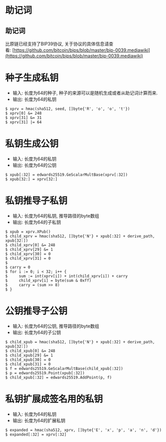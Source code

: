 # 助记词

<a name="0d2b0f87"></a>
## 助记词

比原链已经支持了BIP39协议, 关于协议的具体信息请查看: [https://github.com/bitcoin/bips/blob/master/bip-0039.mediawiki](https://github.com/bitcoin/bips/blob/master/bip-0039.mediawiki)

<a name="45f68052"></a>
# 种子生成私钥

* 输入: 长度为64的种子, 种子的来源可以是随机生成或者从助记词计算而来.
* 输出: 长度为64的私钥

```
$ xprv = hmac(sha512, seed, []byte{'R', 'o', 'o', 't'})
$ xprv[0] &= 248
$ xprv[31] &= 31
$ xprv[31] |= 64
```

<a name="9649262b"></a>
# 私钥生成公钥

* 输入: 长度为64的私钥
* 输出: 长度为64的公钥

```
$ xpub[:32] = edwards25519.GeScalarMultBase(xprv[:32])
$ xpub[32:] = xprv[32:]
```

<a name="c297347a"></a>
# 私钥推导子私钥

* 输入: 长度为64的私钥, 推导路径的byte数组
* 输出: 长度为64的子私钥

```
$ xpub = xprv.XPub()
$ child_xprv = hmac(sha512, []byte{'N'} + xpub[:32] + derive_path, xpub[32:])
$ child_xprv[0] &= 248
$ child_xprv[29] &= 1
$ child_xprv[30] = 0
$ child_xprv[31] = 0
$
$ carry = 0
$ for i := 0; i < 32; i++ {
$     sum := int(xprv[i]) + int(child_xprv[i]) + carry
$     child_xprv[i] = byte(sum & 0xff)
$     carry = (sum >> 8)
$ }
```

<a name="46b3bddd"></a>
# 公钥推导子公钥

* 输入: 长度为64的公钥, 推导路径的byte数组
* 输出: 长度为64的子公钥

```
$ child_xpub = hmac(sha512, []byte{'N'} + xpub[:32] + derive_path, xpub[32:])
$ child_xpub[0] &= 248
$ child_xpub[29] &= 1
$ child_xpub[30] = 0
$ child_xpub[31] = 0
$ f = edwards25519.GeScalarMultBase(child_xpub[:32])
$ p = edwards25519.Point(xpub[:32])
$ child_xpub[:32] = edwards25519.AddPoint(p, f)
```

<a name="5730c9c4"></a>
# 私钥扩展成签名用的私钥

* 输入: 长度为64的私钥
* 输出: 长度为64的扩展私钥

```
$ expanded = hmac(sha512, xprv, []byte{'E', 'x', 'p', 'a', 'n', 'd'})
$ expanded[:32] = xprv[:32]
```

